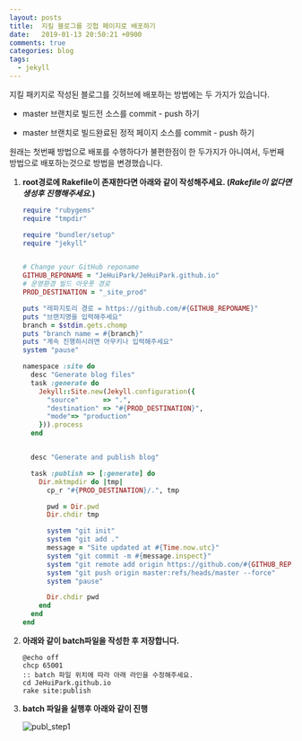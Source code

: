 ```yaml
---
layout: posts
title:  지킬 블로그를 깃헙 페이지로 배포하기
date:   2019-01-13 20:50:21 +0900
comments: true
categories: blog
tags:
  - jekyll
---
```


지킬 패키지로 작성된 블로그를 깃허브에 배포하는 방법에는 두 가지가 있습니다.

- master 브랜치로 빌드전 소스를 commit - push 하기

- master 브랜치로 빌드완료된 정적 페이지 소스를 commit - push 하기

원래는 첫번째 방법으로 배포를 수행하다가 불편한점이 한 두가지가 아니여서, 두번째 방법으로 배포하는것으로 방법을 변경했습니다.

1. **root경로에 Rakefile이 존재한다면 아래와 같이 작성해주세요. (_Rakefile이 없다면 생성후 진행해주세요._)**

    ```ruby
    require "rubygems"
    require "tmpdir"

    require "bundler/setup"
    require "jekyll"


    # Change your GitHub reponame
    GITHUB_REPONAME = "JeHuiPark/JeHuiPark.github.io"
    # 운영환경 빌드 아웃풋 경로
    PROD_DESTINATION = "_site_prod"

    puts "레파지토리 경로 = https://github.com/#{GITHUB_REPONAME}"
    puts "브랜치명을 입력해주세요"
    branch = $stdin.gets.chomp
    puts "branch name = #{branch}"
    puts "계속 진행하시려면 아무키나 입력해주세요"
    system "pause"

    namespace :site do
      desc "Generate blog files"
      task :generate do
        Jekyll::Site.new(Jekyll.configuration({
          "source"      => ".",
          "destination" => "#{PROD_DESTINATION}",
          "mode"=> "production"
        })).process
      end


      desc "Generate and publish blog"

      task :publish => [:generate] do
        Dir.mktmpdir do |tmp|
          cp_r "#{PROD_DESTINATION}/.", tmp

          pwd = Dir.pwd
          Dir.chdir tmp

          system "git init"
          system "git add ."
          message = "Site updated at #{Time.now.utc}"
          system "git commit -m #{message.inspect}"
          system "git remote add origin https://github.com/#{GITHUB_REPONAME}.git"
          system "git push origin master:refs/heads/master --force"
          system "pause"

          Dir.chdir pwd
        end
      end
    end
    ```

1. **아래와 같이 batch파일을 작성한 후 저장합니다.**

    ```batch
    @echo off
    chcp 65001
    :: batch 파일 위치에 따라 아래 라인을 수정해주세요.
    cd JeHuiPark.github.io
    rake site:publish
    ```

1. **batch 파일을 실행후 아래와 같이 진행**

    ![publ_step1](https://user-images.githubusercontent.com/25237661/51084921-67b46980-1775-11e9-91e9-4136de6f6f27.jpg)
